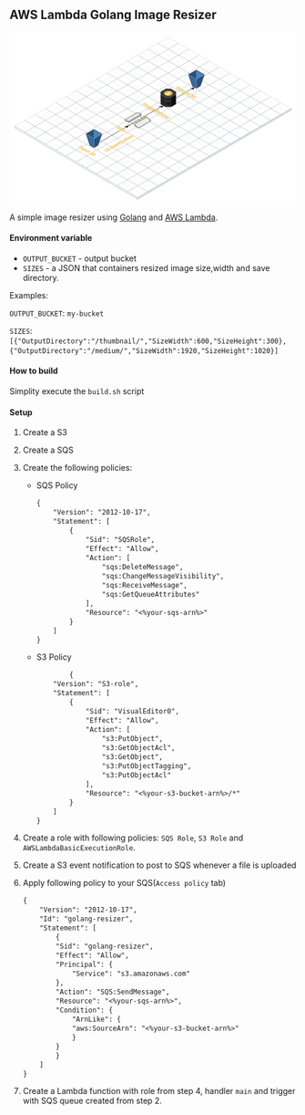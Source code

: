 ## AWS Lambda Golang Image Resizer

![preview](/preview.png)

A simple image resizer using [Golang](https://go.dev/) and [AWS Lambda](https://aws.amazon.com/lambda/).

#### Environment variable

* `OUTPUT_BUCKET` - output bucket
* `SIZES` - a JSON that containers resized image size,width and save directory.

Examples:

`OUTPUT_BUCKET`: `my-bucket`

`SIZES`:`[{"OutputDirectory":"/thumbnail/","SizeWidth":600,"SizeHeight":300},{"OutputDirectory":"/medium/","SizeWidth":1920,"SizeHeight":1020}]`

#### How to build

Simplity execute the `build.sh` script

#### Setup

1. Create a S3
2. Create a SQS
3. Create the following policies:

    * SQS Policy
        ```
        {
            "Version": "2012-10-17",
            "Statement": [
                {
                    "Sid": "SQSRole",
                    "Effect": "Allow",
                    "Action": [
                        "sqs:DeleteMessage",
                        "sqs:ChangeMessageVisibility",
                        "sqs:ReceiveMessage",
                        "sqs:GetQueueAttributes"
                    ],
                    "Resource": "<%your-sqs-arn%>"
                }
            ]
        }
        ```
    * S3 Policy
        ```
                {
            "Version": "S3-role",
            "Statement": [
                {
                    "Sid": "VisualEditor0",
                    "Effect": "Allow",
                    "Action": [
                        "s3:PutObject",
                        "s3:GetObjectAcl",
                        "s3:GetObject",
                        "s3:PutObjectTagging",
                        "s3:PutObjectAcl"
                    ],
                    "Resource": "<%your-s3-bucket-arn%>/*"
                }
            ]
        }
        ```
4. Create a role with following policies: `SQS Role`, `S3 Role` and `AWSLambdaBasicExecutionRole`.
5. Create a S3 event notification to post to SQS whenever a file is uploaded
6. Apply following policy to your SQS(`Access policy` tab)
    ```
    {
        "Version": "2012-10-17",
        "Id": "golang-resizer",
        "Statement": [
            {
            "Sid": "golang-resizer",
            "Effect": "Allow",
            "Principal": {
                "Service": "s3.amazonaws.com"
            },
            "Action": "SQS:SendMessage",
            "Resource": "<%your-sqs-arn%>",
            "Condition": {
                "ArnLike": {
                "aws:SourceArn": "<%your-s3-bucket-arn%>"
                }
            }
            }
        ]
    }
    ```

7. Create a Lambda function with role from step 4, handler `main` and trigger with SQS queue created from step 2.